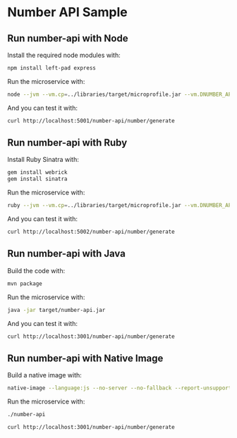 # Number API Sample

## Run number-api with Node

Install the required node modules with: 

```bash
npm install left-pad express
```

Run the microservice with: 

```bash
node --jvm --vm.cp=../libraries/target/microprofile.jar --vm.DNUMBER_API_PORT=5001 number-api.js
```

And you can test it with:

```bash
curl http://localhost:5001/number-api/number/generate
```

## Run number-api with Ruby

Install Ruby Sinatra with: 

```bash
gem install webrick
gem install sinatra
```

Run the microservice with:

```bash
ruby --jvm --vm.cp=../libraries/target/microprofile.jar --vm.DNUMBER_API_PORT=5002 number-api.rb
```

And you can test it with:

```bash
curl http://localhost:5002/number-api/number/generate
```

## Run number-api with Java

Build the code with:

```bash
mvn package
```

Run the microservice with:

```bash
java -jar target/number-api.jar
```

And you can test it with:

```bash
curl http://localhost:3001/number-api/number/generate
```

## Run number-api with Native Image

Build a native image with:

```bash
native-image --language:js --no-server --no-fallback --report-unsupported-elements-at-runtime --initialize-at-build-time -H:+ReportExceptionStackTraces -H:+ReportUnsupportedElementsAtRuntime -H:ConfigurationFileDirectories=conf/ -jar target/number-api.jar
```

Run the microservice with: 

```bash
./number-api
```

```bash
curl http://localhost:3001/number-api/number/generate
```
